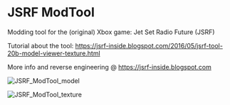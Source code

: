 # JSRF ModTool
Modding tool for the (original) Xbox game: Jet Set Radio Future (JSRF)

Tutorial about the tool: https://jsrf-inside.blogspot.com/2016/05/jsrf-tool-20b-model-viewer-texture.html

More info and reverse engineering @ https://jsrf-inside.blogspot.com

![JSRF_ModTool_model](https://user-images.githubusercontent.com/39770445/226130265-f03436f1-4a27-4136-b7c1-91a68ba16cb3.png)


![JSRF_ModTool_texture](https://user-images.githubusercontent.com/39770445/226130272-bf76153e-ee67-4426-b5d7-a9784c86ddc6.png)
